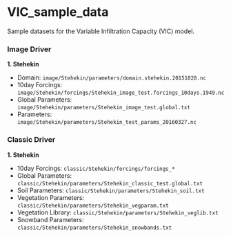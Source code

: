 # VIC_sample_data
Sample datasets for the Variable Infiltration Capacity (VIC) model.

### Image Driver

**1. Stehekin**
- Domain: `image/Stehekin/parameters/domain.stehekin.20151028.nc`
- 10day Forcings: `image/Stehekin/forcings/Stehekin_image_test.forcings_10days.1949.nc`
- Global Parameters: `image/Stehekin/parameters/Stehekin_image_test.global.txt`
- Parameters: `image/Stehekin/parameters/Stehekin_test_params_20160327.nc`

### Classic Driver

**1. Stehekin**
- 10day Forcings: `classic/Stehekin/forcings/forcings_*`
- Global Parameters: `classic/Stehekin/parameters/Stehekin_classic_test.global.txt`
- Soil Parameters: `classic/Stehekin/parameters/Stehekin_soil.txt`
- Vegetation Parameters: `classic/Stehekin/parameters/Stehekin_vegparam.txt`
- Vegetation Library: `classic/Stehekin/parameters/Stehekin_veglib.txt`
- Snowband Parameters: `classic/Stehekin/parameters/Stehekin_snowbands.txt`
